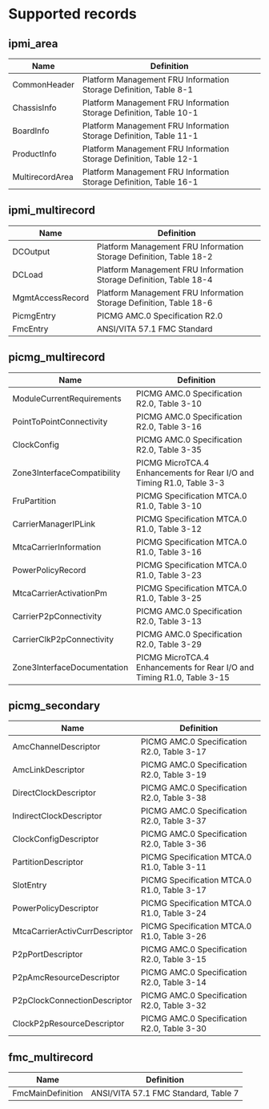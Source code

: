 # Supported records

## ipmi_area

|Name                                |Definition                                                                      |
|------------------------------------|--------------------------------------------------------------------------------|
|CommonHeader                        |Platform Management FRU Information Storage Definition, Table 8-1               |
|ChassisInfo                         |Platform Management FRU Information Storage Definition, Table 10-1              |
|BoardInfo                           |Platform Management FRU Information Storage Definition, Table 11-1              |
|ProductInfo                         |Platform Management FRU Information Storage Definition, Table 12-1              |
|MultirecordArea                     |Platform Management FRU Information Storage Definition, Table 16-1              |

## ipmi_multirecord

|Name                                |Definition                                                                      |
|------------------------------------|--------------------------------------------------------------------------------|
|DCOutput                            |Platform Management FRU Information Storage Definition, Table 18-2              |
|DCLoad                              |Platform Management FRU Information Storage Definition, Table 18-4              |
|MgmtAccessRecord                    |Platform Management FRU Information Storage Definition, Table 18-6              |
|PicmgEntry                          |PICMG AMC.0 Specification R2.0                                                  |
|FmcEntry                            |ANSI/VITA 57.1 FMC Standard                                                     |

## picmg_multirecord

|Name                                |Definition                                                                      |
|------------------------------------|--------------------------------------------------------------------------------|
|ModuleCurrentRequirements           |PICMG AMC.0 Specification R2.0, Table 3-10                                      |
|PointToPointConnectivity            |PICMG AMC.0 Specification R2.0, Table 3-16                                      |
|ClockConfig                         |PICMG AMC.0 Specification R2.0, Table 3-35                                      |
|Zone3InterfaceCompatibility         |PICMG MicroTCA.4 Enhancements for Rear I/O and Timing R1.0, Table 3-3           |
|FruPartition                        |PICMG Specification MTCA.0 R1.0, Table 3-10                                     |
|CarrierManagerIPLink                |PICMG Specification MTCA.0 R1.0, Table 3-12                                     |
|MtcaCarrierInformation              |PICMG Specification MTCA.0 R1.0, Table 3-16                                     |
|PowerPolicyRecord                   |PICMG Specification MTCA.0 R1.0, Table 3-23                                     |
|MtcaCarrierActivationPm             |PICMG Specification MTCA.0 R1.0, Table 3-25                                     |
|CarrierP2pConnectivity              |PICMG AMC.0 Specification R2.0, Table 3-13                                      |
|CarrierClkP2pConnectivity           |PICMG AMC.0 Specification R2.0, Table 3-29                                      |
|Zone3InterfaceDocumentation         |PICMG MicroTCA.4 Enhancements for Rear I/O and Timing R1.0, Table 3-15          |

## picmg_secondary

|Name                                |Definition                                                                      |
|------------------------------------|--------------------------------------------------------------------------------|
|AmcChannelDescriptor                |PICMG AMC.0 Specification R2.0, Table 3-17                                      |
|AmcLinkDescriptor                   |PICMG AMC.0 Specification R2.0, Table 3-19                                      |
|DirectClockDescriptor               |PICMG AMC.0 Specification R2.0, Table 3-38                                      |
|IndirectClockDescriptor             |PICMG AMC.0 Specification R2.0, Table 3-37                                      |
|ClockConfigDescriptor               |PICMG AMC.0 Specification R2.0, Table 3-36                                      |
|PartitionDescriptor                 |PICMG Specification MTCA.0 R1.0, Table 3-11                                     |
|SlotEntry                           |PICMG Specification MTCA.0 R1.0, Table 3-17                                     |
|PowerPolicyDescriptor               |PICMG Specification MTCA.0 R1.0, Table 3-24                                     |
|MtcaCarrierActivCurrDescriptor      |PICMG Specification MTCA.0 R1.0, Table 3-26                                     |
|P2pPortDescriptor                   |PICMG AMC.0 Specification R2.0, Table 3-15                                      |
|P2pAmcResourceDescriptor            |PICMG AMC.0 Specification R2.0, Table 3-14                                      |
|P2pClockConnectionDescriptor        |PICMG AMC.0 Specification R2.0, Table 3-32                                      |
|ClockP2pResourceDescriptor          |PICMG AMC.0 Specification R2.0, Table 3-30                                      |

## fmc_multirecord

|Name                                |Definition                                                                      |
|------------------------------------|--------------------------------------------------------------------------------|
|FmcMainDefinition                   |ANSI/VITA 57.1 FMC Standard, Table 7                                            |
